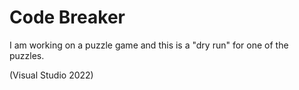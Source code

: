 # Code Breaker
I am working on a puzzle game and this is a "dry run" for one of the puzzles.

(Visual Studio 2022)
